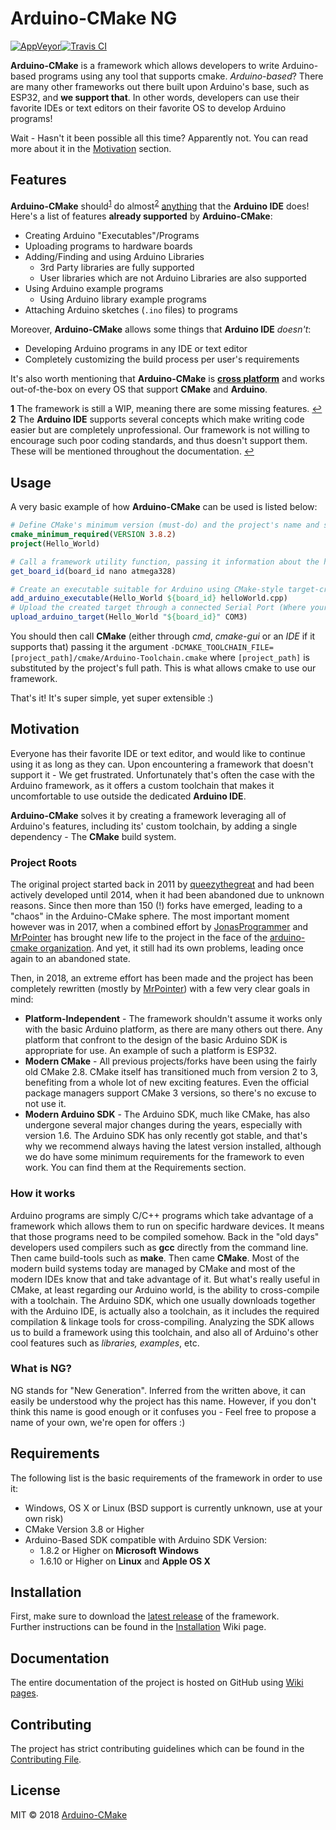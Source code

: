 # Arduino-CMake NG

[![AppVeyor](https://img.shields.io/appveyor/ci/arduino-cmake/arduino-cmake-ng/develop.svg?label=Windows&logo=appveyor)](https://ci.appveyor.com/project/arduino-cmake/arduino-cmake-ng)[![Travis CI](https://img.shields.io/travis/arduino-cmake/Arduino-CMake-NG.svg?label=Linux%20and%20OS%20X&logo=travis)](https://travis-ci.org/arduino-cmake/Arduino-CMake-NG)

**Arduino-CMake** is a framework which allows developers to write Arduino-based programs using any tool that supports cmake. *Arduino-based*? There are many other frameworks out there built upon Arduino's base, such as ESP32, and **we support that**.
In other words, developers can use their favorite IDEs or text editors on their favorite OS to develop Arduino programs!

Wait - Hasn't it been possible all this time? Apparently not. You can read more about it in the [Motivation](#Motivation) section.

## Features

**Arduino-CMake** should<sup id="fl1">[1](#f1)</sup> do almost<sup id="fl2">[2](#f2)</sup> <u>anything</u> that the **Arduino IDE** does!
Here's a list of features **already supported** by **Arduino-CMake**:

- Creating Arduino "Executables"/Programs
- Uploading programs to hardware boards
- Adding/Finding and using Arduino Libraries
  - 3rd Party libraries are fully supported
  - User libraries which are not Arduino Libraries are also supported
- Using Arduino example programs
  - Using Arduino library example programs
- Attaching Arduino sketches (`.ino` files) to programs

Moreover, **Arduino-CMake** allows some things that **Arduino IDE** *doesn't*:

- Developing Arduino programs in any IDE or text editor
- Completely customizing the build process per user's requirements

It's also worth mentioning that **Arduino-CMake** is **<u>cross platform</u>** and works out-of-the-box on every OS that support **CMake** and **Arduino**.

<b id="f1">1</b> The framework is still a WIP, meaning there are some missing features. [↩](#fl1)
<b id="f2">2</b> The **Arduino IDE** supports several concepts which make writing code easier but are completely unprofessional. Our framework is not willing to encourage such poor coding standards, and thus doesn't support them. These will be mentioned throughout the documentation. [↩](#fl2)

## Usage

A very basic example of how **Arduino-CMake** can be used is listed below:

```cmake
# Define CMake's minimum version (must-do) and the project's name and supported languages
cmake_minimum_required(VERSION 3.8.2)
project(Hello_World)

# Call a framework utility function, passing it information about the hardware board that will be used - This function returns a structure known only to the framework
get_board_id(board_id nano atmega328)

# Create an executable suitable for Arduino using CMake-style target-creation
add_arduino_executable(Hello_World ${board_id} helloWorld.cpp)
# Upload the created target through a connected Serial Port (Where your board is connected to)
upload_arduino_target(Hello_World "${board_id}" COM3)
```

You should then call **CMake** (either through *cmd*, *cmake-gui* or an *IDE* if it supports that) passing it the argument `-DCMAKE_TOOLCHAIN_FILE=[project_path]/cmake/Arduino-Toolchain.cmake` where `[project_path]` is substituted by the project's full path. This is what allows cmake to use our framework.

That's it! It's super simple, yet super extensible :)

## Motivation

Everyone has their favorite IDE or text editor, and would like to continue using it as long as they can.
Upon encountering a framework that doesn't support it - We get frustrated.
Unfortunately that's often the case with the Arduino framework, as it offers a custom toolchain that makes it uncomfortable to use outside the dedicated **Arduino IDE**.

**Arduino-CMake** solves it by creating a framework leveraging all of Arduino's features, including its' custom toolchain, by adding a single dependency - The **CMake** build system.

### Project Roots

The original project started back in 2011 by [queezythegreat](https://github.com/queezythegreat) and had been actively developed until 2014,  when it had been abandoned due to unknown reasons.
Since then more than 150 (!) forks have emerged, leading to a "chaos" in the Arduino-CMake sphere.
The most important moment however was in 2017, when a combined effort by [JonasProgrammer](https://github.com/JonasProgrammer) and [MrPointer](https://github.com/MrPointer) has brought new life to the project in the face of the [arduino-cmake organization](https://github.com/arduino-cmake).
And yet, it still had its own problems, leading once again to an abandoned state.

Then, in 2018, an extreme effort has been made and the project has been completely rewritten (mostly by [MrPointer](https://github.com/MrPointer)) with a few very clear goals in mind:

- **Platform-Independent** - The framework shouldn't assume it works only with the basic Arduino platform, as there are many others out there. Any platform that confront to the design of the basic Arduino SDK is appropriate for use. An example of such a platform is ESP32.
- **Modern CMake** - All previous projects/forks have been using the fairly old CMake 2.8. CMake itself has transitioned much from version 2 to 3, benefiting from a whole lot of new exciting features. Even the official package managers support CMake 3 versions, so there's no excuse to not use it.
- **Modern Arduino SDK** - The Arduino SDK, much like CMake, has also undergone several major changes during the years, especially with version 1.6. The Arduino SDK has only recently got stable, and that's why we recommend always having the latest version installed, although we do have some minimum requirements for the framework to even work. You can find them at the Requirements section.

### How it works

Arduino programs are simply C/C++ programs which take advantage of a framework which allows them to run on specific hardware devices. It means that those programs need to be compiled somehow.
Back in the "old days" developers used compilers such as **gcc** directly from the command line. Then came build-tools such as **make**. Then came **CMake**.
Most of the modern build systems today are managed by CMake and most of the modern IDEs know that and take advantage of it.
But what's really useful in CMake, at least regarding our Arduino world, is the ability to cross-compile with a  toolchain.
The Arduino SDK, which one usually downloads together with the Arduino IDE, is actually also a toolchain, as it includes the required compilation & linkage tools for cross-compiling.
Analyzing the SDK allows us to build a framework using this toolchain, and also all of Arduino's other cool features such as *libraries, examples*, etc.

### What is NG?

NG stands for "New Generation".
Inferred from the written above, it can easily be understood why the project has this name.
However, if you don't think this name is good enough or it confuses you - Feel free to propose a name of your own, we're open for offers :)

## Requirements

The following list is the basic requirements of the framework in order to use it:

* Windows, OS X or Linux (BSD support is currently unknown, use at your own risk)
* CMake Version 3.8 or Higher
* Arduino-Based SDK compatible with Arduino SDK Version:
  * 1.8.2 or Higher on **Microsoft Windows**
  * 1.6.10 or Higher on **Linux** and **Apple OS X**

## Installation

First, make sure to download the [latest release](https://github.com/arduino-cmake/Arduino-CMake-NG/releases) of the framework.  
Further instructions can be found in the [Installation](https://github.com/arduino-cmake/arduino-cmake/wiki/Installation) Wiki page.

## Documentation

The entire documentation of the project is hosted on GitHub using [Wiki pages](https://github.com/arduino-cmake/arduino-cmake/wiki).

## Contributing

The project has strict contributing guidelines which can be found in the [Contributing File](https://github.com/arduino-cmake/arduino-cmake/blob/develop/CONTRIBUTING.md).

## License

MIT © 2018 [Arduino-CMake](https://github.com/arduino-cmake/arduino-cmake/blob/docs/LICENSE.md)